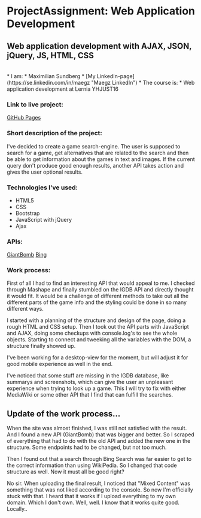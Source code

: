 # ProjectAssignment: Web Application Development
## Web application development with AJAX, JSON, jQuery, JS, HTML, CSS
<br>
* I am:
  * Maximilian Sundberg
  * [My LinkedIn-page](https://se.linkedin.com/in/maegz "Maegz LinkedIn")
* The course is:
  * Web application development at Lernia YHJUST16
  
### Link to live project:
<a href="https://maegz.github.io/ProjectAssignment_WebApplicationDevelopment/games.html">GitHub Pages</a>

### Short description of the project:
I've decided to create a game search-engine.
The user is supposed to search for a game, get alternatives that are related to the search
and then be able to get information about the games in text and images.
If the current query don't produce good enough results, another API takes action and gives
the user optional results.

### Technologies I've used:
* HTML5
* CSS
* Bootstrap
* JavaScript with jQuery
* Ajax

### APIs:
[GiantBomb](http://www.giantbomb.com/api/ "GiantBomb's API")
[Bing](https://www.microsoft.com/cognitive-services/en-us/bing-web-search-api/documentation "Bing's API")

### Work process:
First of all I had to find an interesting API that would appeal to me.
I checked through Mashape and finally stumbled on the IGDB API and directly thought it would fit. 
It would be a challenge of different methods to take out all the different parts of the game info
and the styling could be done in so many different ways.

I started with a planning of the structure and design of the page, doing a rough HTML and CSS setup. 
Then I took out the API parts with JavaScript and AJAX, 
doing some checkups with console.log's to see the whole objects. 
Starting to connect and tweeking all the variables with the DOM, a structure finally showed up.

I've been working for a desktop-view for the moment, but will adjust it for good mobile experience as well in the end.

I've noticed that some stuff are missing in the IGDB database, like summarys and screenshots, which can give the user an
unpleasant experience when trying to look up a game. This I will try to fix with either MediaWiki or some other API that I
find that can fulfill the searches.

## Update of the work process...
When the site was almost finished, I was still not satisfied with the result. 
And I found a new API (GiantBomb) that was bigger and better. So I scraped of everything that had to do with the old API
and added the new one in the structure. Some endpoints had to be changed, but not too much.

Then I found out that a search through Bing Search was far easier to get to the correct information than using WikiPedia.
So I changed that code structure as well. Now it must all be good right?

No sir. When uploading the final result, 
I noticed that "Mixed Content" was something that was not liked according to the console.
So now I'm officially stuck with that. I heard that it works if I upload everything to my own domain. Which I don't own.
Well, well. I know that it works quite good. Locally..
